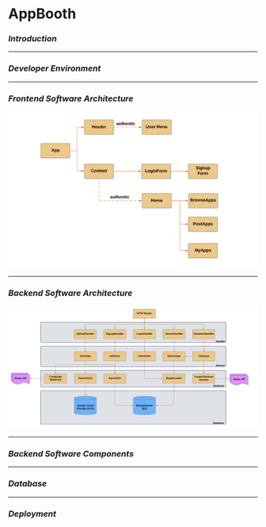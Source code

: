 # AppBooth

### *Introduction*


---

### *Developer Environment*


---

### *Frontend Software Architecture*

![Frontend Design](images/frontend_architecture.PNG)

---

### *Backend Software Architecture*


![Backend Design](images/backend_architecture.PNG)


---
### *Backend Software Components*


---
### *Database*



---
 
### *Deployment*
